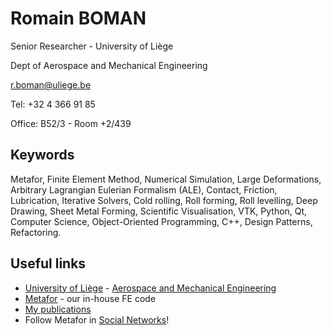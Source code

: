 # Romain BOMAN

Senior Researcher - University of Liège 

Dept of Aerospace and Mechanical Engineering

r.boman@uliege.be

Tel: +32 4 366 91 85

Office: B52/3 - Room +2/439

## Keywords

Metafor, Finite Element Method, Numerical Simulation, Large Deformations, Arbitrary Lagrangian Eulerian Formalism (ALE), Contact, Friction, Lubrication, Iterative Solvers, Cold rolling, Roll forming, Roll levelling, Deep Drawing, Sheet Metal Forming,  Scientific Visualisation, VTK, Python, Qt, Computer Science, Object-Oriented Programming, C++, Design Patterns, Refactoring.

## Useful links
* [University of Liège](https://www.uliege.be/) - [Aerospace and Mechanical Engineering](http://www.am.uliege.be/)
* [Metafor](http://metafor.ltas.ulg.ac.be/) - our in-house FE code
* [My publications](https://orbi.uliege.be/simple-search?query=%28%28uid%3Au180139%29%29&amp;title=+&amp;sort_by0=1&amp;order0=DESC&amp;sort_by1=3&amp;order1=ASC&amp;sort_by2=2&amp;order2=ASC)
* Follow Metafor in [Social Networks](https://www.facebook.com/metafor.ulg/)!
